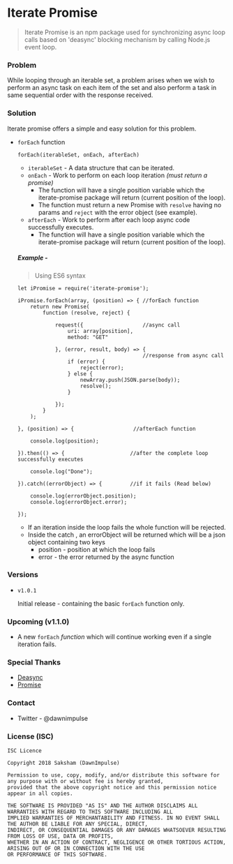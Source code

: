 # Iterate Promise

> Iterate Promise is an npm package used for synchronizing async loop calls based on 'deasync' blocking mechanism by calling Node.js event loop.

### Problem

While looping through an iterable set, a problem arises when we wish to perform an async task on each item of the set and also perform a task in same sequential order with the response received.

### Solution

Iterate promise offers a simple and easy solution for this problem.

+ `forEach` function

    ~~~~
    forEach(iterableSet, onEach, afterEach)
    ~~~~
    + `iterableSet` - A data structure that can be iterated.
    + `onEach` - Work to perform on each loop iteration _(must return a promise)_ 
        + The function will have a single position variable which the iterate-promise package will return (current position of the loop).
        + The function must return a new Promise with `resolve` having no params and `reject` with the error object (see example).
    + `afterEach` - Work to perform after each loop async code successfully executes.
         + The function will have a single position variable which the iterate-promise package will return (current position of the loop).

    ##### Example -
    > Using ES6 syntax
    
    ~~~~
    let iPromise = require('iterate-promise');

    iPromise.forEach(array, (position) => { //forEach function
        return new Promise(
            function (resolve, reject) {
            
                request({                   //async call
                    uri: array[position],
                    method: "GET"
                    
                }, (error, result, body) => {
                                            //response from async call
                    if (error) {
                        reject(error);
                    } else {
                        newArray.push(JSON.parse(body));
                        resolve();
                    }
                    
                });
            }
        );
        
    }, (position) => {                   //afterEach function
    
        console.log(position);
        
    }).then(() => {                     //after the complete loop successfully executes
    
        console.log("Done");        
        
    }).catch((errorObject) => {         //if it fails (Read below)
    
        console.log(errorObject.position);
        console.log(errorObject.error);
        
    });
    ~~~~

    + If an iteration inside the loop fails the whole function will be rejected.
    + Inside the catch , an errorObject will be returned which will be a json object containing two keys
        + position - position at which the loop fails
        + error - the error returned by the async function

### Versions
+ `v1.0.1` 

    Initial release - containing the basic `forEach` function only.

### Upcoming (v1.1.0)
+ A new `forEach` _function_ which will continue working even if a single iteration fails.

### Special Thanks
+ [Deasync](https://www.npmjs.com/package/deasync)
+ [Promise](https://www.npmjs.com/package/promise)

### Contact
+ Twitter - @dawnimpulse

### License (ISC)

~~~~
ISC Licence

Copyright 2018 Saksham (DawnImpulse)

Permission to use, copy, modify, and/or distribute this software for any purpose with or without fee is hereby granted,
provided that the above copyright notice and this permission notice appear in all copies.

THE SOFTWARE IS PROVIDED "AS IS" AND THE AUTHOR DISCLAIMS ALL WARRANTIES WITH REGARD TO THIS SOFTWARE INCLUDING ALL
IMPLIED WARRANTIES OF MERCHANTABILITY AND FITNESS. IN NO EVENT SHALL THE AUTHOR BE LIABLE FOR ANY SPECIAL, DIRECT,
INDIRECT, OR CONSEQUENTIAL DAMAGES OR ANY DAMAGES WHATSOEVER RESULTING FROM LOSS OF USE, DATA OR PROFITS,
WHETHER IN AN ACTION OF CONTRACT, NEGLIGENCE OR OTHER TORTIOUS ACTION, ARISING OUT OF OR IN CONNECTION WITH THE USE
OR PERFORMANCE OF THIS SOFTWARE.
~~~~
